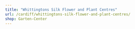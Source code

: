 ```yaml
---
title: "Whittingtons Silk Flower and Plant Centres"
url: /cardiff/whittingtons-silk-flower-and-plant-centres/
shop: Garten-Center
---
```

